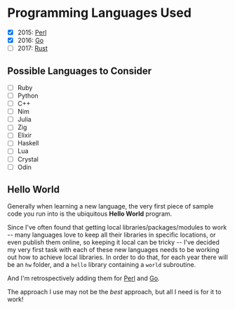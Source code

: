 # Programming Languages Used

- [x] 2015: [Perl](./Perl.md)
- [x] 2016: [Go](./Go.md)
- [ ] 2017: [Rust](./Rust.md)

## Possible Languages to Consider

- [ ] Ruby
- [ ] Python
- [ ] C++
- [ ] Nim
- [ ] Julia
- [ ] Zig
- [ ] Elixir
- [ ] Haskell
- [ ] Lua
- [ ] Crystal
- [ ] Odin

## Hello World

Generally when learning a new language, the very first piece of sample code you
run into is the ubiquitous **Hello World** program.

Since I've often found that getting local libraries/packages/modules to work --
many languages love to keep all their libraries in specific locations, or even
publish them online, so keeping it local can be tricky -- I've decided my very
first task with each of these new languages needs to be working out how to
achieve local libraries. In order to do that, for each year there will be an
`hw` folder, and a `hello` library containing a `world` subroutine.

And I'm retrospectively adding them for [Perl](./Perl.md) and [Go](./Go.md).

The approach I use may not be the _best_ approach, but all I need is for it to
work!
